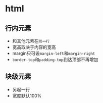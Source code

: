 # html

## 行内元素

- 和其他元素在`同一行`　
- 宽高取决于内容的宽高
- margin只可设`margin-left`和`margin-right`
- `border-top`和`padding-top`到达顶部不再增加

## 块级元素

- 另起一行
- 宽度默认100%

